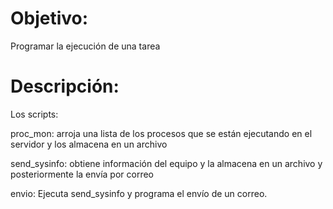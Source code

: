 # Objetivo:
Programar la ejecución de una tarea

# Descripción: 
Los scripts:

proc_mon: arroja una lista de los procesos que se están ejecutando en el servidor y los almacena en un archivo

send_sysinfo: obtiene información del equipo y la almacena en un archivo y posteriormente la envía por correo

envio: Ejecuta send_sysinfo y programa el envío de un correo.
